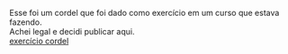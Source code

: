 Esse foi um cordel que foi dado como exercício em um curso que estava fazendo. <br>
Achei legal e decidi publicar aqui.
<br>
<a href="">exercício cordel</a>

 
